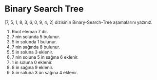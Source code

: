# Binary Search Tree
[7, 5, 1, 8, 3, 6, 0, 9, 4, 2] dizisinin Binary-Search-Tree aşamalarını yazınız.

1. Root eleman 7 dir.
2. 7 nin solunda 5 bulunur.
3. 5 in solunda 1 bulunur.
4. 7 nin sağında 8 bulunur.
5. 5 in soluna 3 eklenir.
6. 7 nin soluna 5 in sağına 6 eklenir.
7. 1 in soluna 0 eklenir.
8. 8 in sağına 9 eklenir.
9. 5 in soluna 3 ün sağına 4 eklenir.